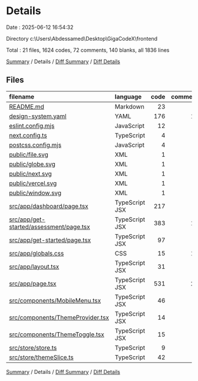 # Details

Date : 2025-06-12 16:54:32

Directory c:\\Users\\Abdessamed\\Desktop\\GigaCodeX\\frontend

Total : 21 files,  1624 codes, 72 comments, 140 blanks, all 1836 lines

[Summary](results.md) / Details / [Diff Summary](diff.md) / [Diff Details](diff-details.md)

## Files
| filename | language | code | comment | blank | total |
| :--- | :--- | ---: | ---: | ---: | ---: |
| [README.md](/README.md) | Markdown | 23 | 0 | 14 | 37 |
| [design-system.yaml](/design-system.yaml) | YAML | 176 | 10 | 14 | 200 |
| [eslint.config.mjs](/eslint.config.mjs) | JavaScript | 12 | 0 | 5 | 17 |
| [next.config.ts](/next.config.ts) | TypeScript | 4 | 1 | 3 | 8 |
| [postcss.config.mjs](/postcss.config.mjs) | JavaScript | 4 | 0 | 2 | 6 |
| [public/file.svg](/public/file.svg) | XML | 1 | 0 | 0 | 1 |
| [public/globe.svg](/public/globe.svg) | XML | 1 | 0 | 0 | 1 |
| [public/next.svg](/public/next.svg) | XML | 1 | 0 | 0 | 1 |
| [public/vercel.svg](/public/vercel.svg) | XML | 1 | 0 | 0 | 1 |
| [public/window.svg](/public/window.svg) | XML | 1 | 0 | 0 | 1 |
| [src/app/dashboard/page.tsx](/src/app/dashboard/page.tsx) | TypeScript JSX | 217 | 8 | 9 | 234 |
| [src/app/get-started/assessment/page.tsx](/src/app/get-started/assessment/page.tsx) | TypeScript JSX | 383 | 12 | 21 | 416 |
| [src/app/get-started/page.tsx](/src/app/get-started/page.tsx) | TypeScript JSX | 97 | 5 | 6 | 108 |
| [src/app/globals.css](/src/app/globals.css) | CSS | 15 | 10 | 6 | 31 |
| [src/app/layout.tsx](/src/app/layout.tsx) | TypeScript JSX | 31 | 0 | 5 | 36 |
| [src/app/page.tsx](/src/app/page.tsx) | TypeScript JSX | 531 | 25 | 32 | 588 |
| [src/components/MobileMenu.tsx](/src/components/MobileMenu.tsx) | TypeScript JSX | 46 | 1 | 5 | 52 |
| [src/components/ThemeProvider.tsx](/src/components/ThemeProvider.tsx) | TypeScript JSX | 14 | 0 | 3 | 17 |
| [src/components/ThemeToggle.tsx](/src/components/ThemeToggle.tsx) | TypeScript JSX | 15 | 0 | 4 | 19 |
| [src/store/store.ts](/src/store/store.ts) | TypeScript | 9 | 0 | 3 | 12 |
| [src/store/themeSlice.ts](/src/store/themeSlice.ts) | TypeScript | 42 | 0 | 8 | 50 |

[Summary](results.md) / Details / [Diff Summary](diff.md) / [Diff Details](diff-details.md)